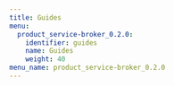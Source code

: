 ```yaml
---
title: Guides
menu:
  product_service-broker_0.2.0:
    identifier: guides
    name: Guides
    weight: 40
menu_name: product_service-broker_0.2.0
---
```


